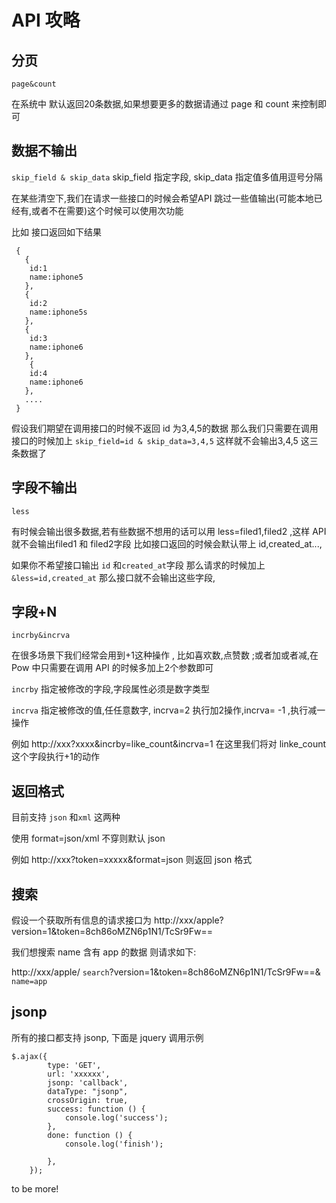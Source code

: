   # API 攻略




## 分页
`page&count`

在系统中 默认返回20条数据,如果想要更多的数据请通过 page 和 count 来控制即可

## 数据不输出

 `skip_field & skip_data`
 skip_field 指定字段, skip_data 指定值多值用逗号分隔

 在某些清空下,我们在请求一些接口的时候会希望API 跳过一些值输出(可能本地已经有,或者不在需要)这个时候可以使用次功能

 比如 接口返回如下结果
```
 {
   {
    id:1
    name:iphone5
   },
   {
    id:2
    name:iphone5s
   },
   {
    id:3
    name:iphone6
   },
    {
    id:4
    name:iphone6
   },
   ....
 }

```
假设我们期望在调用接口的时候不返回 id 为3,4,5的数据
那么我们只需要在调用接口的时候加上  `skip_field=id & skip_data=3,4,5` 这样就不会输出3,4,5 这三条数据了


## 字段不输出
`less`

有时候会输出很多数据,若有些数据不想用的话可以用 less=filed1,filed2 ,这样 API 就不会输出filed1 和 filed2字段
比如接口返回的时候会默认带上 id,created_at...,

如果你不希望接口输出 `id` 和`created_at`字段
那么请求的时候加上  `&less=id,created_at`  那么接口就不会输出这些字段,

## 字段+N
`incrby&incrva`

在很多场景下我们经常会用到+1这种操作 , 比如喜欢数,点赞数 ;或者加或者减,在 Pow 中只需要在调用 API 的时候多加上2个参数即可

`incrby` 指定被修改的字段,字段属性必须是数字类型

`incrva` 指定被修改的值,任任意数字, incrva=2 执行加2操作,incrva= -1 ,执行减一操作

例如 http://xxx?xxxx&incrby=like_count&incrva=1
在这里我们将对 linke_count 这个字段执行+1的动作


## 返回格式
目前支持 `json` 和`xml` 这两种

使用 format=json/xml 不穿则默认 json

例如 http://xxx?token=xxxxx&format=json
则返回 json 格式

## 搜索

假设一个获取所有信息的请求接口为
http://xxx/apple?version=1&token=8ch86oMZN6p1N1/TcSr9Fw==

我们想搜索 name 含有 app 的数据 则请求如下:

http://xxx/apple/ `search`?version=1&token=8ch86oMZN6p1N1/TcSr9Fw==& `name=app`

## jsonp

所有的接口都支持 jsonp, 下面是  jquery 调用示例
```
$.ajax({
        type: 'GET',
        url: 'xxxxxx',
        jsonp: 'callback',
        dataType: "jsonp",
        crossOrigin: true,
        success: function () {
            console.log('success');
        },
        done: function () {
            console.log('finish');

        },
    });
```

to be more!
